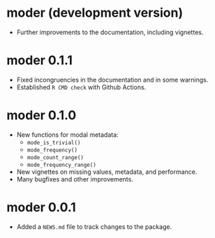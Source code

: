 # moder (development version)

-   Further improvements to the documentation, including vignettes.

# moder 0.1.1

-   Fixed incongruencies in the documentation and in some warnings.
-   Established ⁠`R CMD check` with Github Actions.

# moder 0.1.0

-   New functions for modal metadata:
    -   `mode_is_trivial()`
    -   `mode_frequency()`
    -   `mode_count_range()`
    -   `mode_frequency_range()`
-   New vignettes on missing values, metadata, and performance.
-   Many bugfixes and other improvements.

# moder 0.0.1

-   Added a `NEWS.md` file to track changes to the package.
